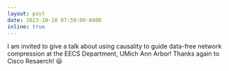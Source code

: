 ```yaml
---
layout: post
date: 2023-10-18 07:59:00-0400
inline: true
---
```


 I am invited to give a talk about using causality to guide data-free network compression at the EECS Department, UMich Ann Arbor! Thanks again to Cisco Resaerch! :smiley:    
